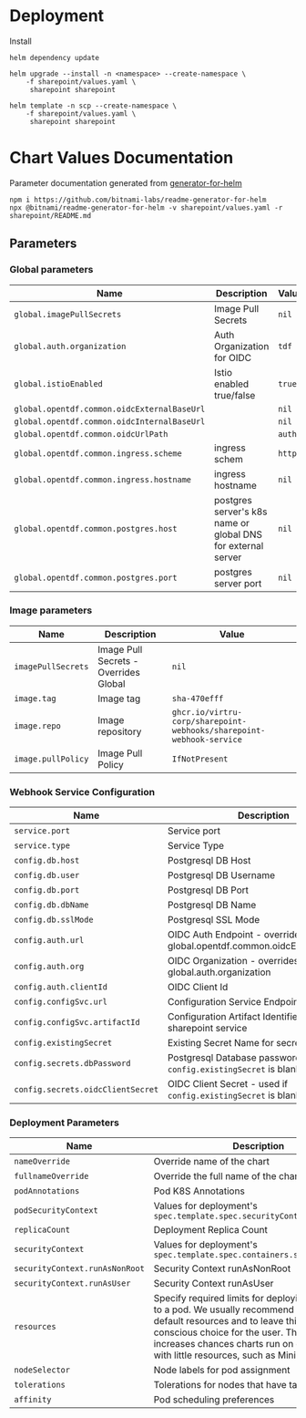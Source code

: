 # Deployment

Install
```shell
helm dependency update
```
```shell
helm upgrade --install -n <namespace> --create-namespace \
    -f sharepoint/values.yaml \
     sharepoint sharepoint
```

```shell
helm template -n scp --create-namespace \
    -f sharepoint/values.yaml \
     sharepoint sharepoint
```

# Chart Values Documentation
Parameter documentation generated from [generator-for-helm](https://github.com/bitnami-labs/readme-generator-for-helm)
```shell
npm i https://github.com/bitnami-labs/readme-generator-for-helm
npx @bitnami/readme-generator-for-helm -v sharepoint/values.yaml -r sharepoint/README.md
```

## Parameters

### Global parameters

| Name                                        | Description                                                  | Value   |
| ------------------------------------------- | ------------------------------------------------------------ | ------- |
| `global.imagePullSecrets`                   | Image Pull Secrets                                           | `nil`   |
| `global.auth.organization`                  | Auth Organization for OIDC                                   | `tdf`   |
| `global.istioEnabled`                       | Istio enabled true/false                                     | `true`  |
| `global.opentdf.common.oidcExternalBaseUrl` |                                                              | `nil`   |
| `global.opentdf.common.oidcInternalBaseUrl` |                                                              | `nil`   |
| `global.opentdf.common.oidcUrlPath`         |                                                              | `auth`  |
| `global.opentdf.common.ingress.scheme`      | ingress schem                                                | `https` |
| `global.opentdf.common.ingress.hostname`    | ingress hostname                                             | `nil`   |
| `global.opentdf.common.postgres.host`       | postgres server's k8s name or global DNS for external server | `nil`   |
| `global.opentdf.common.postgres.port`       | postgres server port                                         | `nil`   |

### Image parameters

| Name               | Description                           | Value                                                                |
| ------------------ | ------------------------------------- | -------------------------------------------------------------------- |
| `imagePullSecrets` | Image Pull Secrets - Overrides Global | `nil`                                                                |
| `image.tag`        | Image tag                             | `sha-470efff`                                                        |
| `image.repo`       | Image repository                      | `ghcr.io/virtru-corp/sharepoint-webhooks/sharepoint-webhook-service` |
| `image.pullPolicy` | Image Pull Policy                     | `IfNotPresent`                                                       |

### Webhook Service Configuration

| Name                              | Description                                                             | Value                                     |
| --------------------------------- | ----------------------------------------------------------------------- | ----------------------------------------- |
| `service.port`                    | Service port                                                            | `8080`                                    |
| `service.type`                    | Service Type                                                            | `ClusterIP`                               |
| `config.db.host`                  | Postgresql DB Host                                                      | `nil`                                     |
| `config.db.user`                  | Postgresql DB Username                                                  | `nil`                                     |
| `config.db.port`                  | Postgresql DB Port                                                      | `nil`                                     |
| `config.db.dbName`                | Postgresql DB Name                                                      | `nil`                                     |
| `config.db.sslMode`               | Postgresql SSL Mode                                                     | `disable`                                 |
| `config.auth.url`                 | OIDC Auth Endpoint - override global.opentdf.common.oidcExternalBaseUrl | `nil`                                     |
| `config.auth.org`                 | OIDC Organization - overrides global.auth.organization                  | `tdf`                                     |
| `config.auth.clientId`            | OIDC Client Id                                                          | `nil`                                     |
| `config.configSvc.url`            | Configuration Service Endpoint                                          | `http://configuration:8080/configuration` |
| `config.configSvc.artifactId`     | Configuration Artifact Identifier used by the sharepoint service        | `nil`                                     |
| `config.existingSecret`           | Existing Secret Name for secret env vars                                | `nil`                                     |
| `config.secrets.dbPassword`       | Postgresql Database password - used if `config.existingSecret` is blank | `nil`                                     |
| `config.secrets.oidcClientSecret` | OIDC Client Secret - used if `config.existingSecret` is blank           | `nil`                                     |

### Deployment Parameters

| Name                           | Description                                                                                                                                                                                                                                                                | Value  |
| ------------------------------ | -------------------------------------------------------------------------------------------------------------------------------------------------------------------------------------------------------------------------------------------------------------------------- | ------ |
| `nameOverride`                 | Override name of the chart                                                                                                                                                                                                                                                 | `""`   |
| `fullnameOverride`             | Override the full name of the chart                                                                                                                                                                                                                                        | `""`   |
| `podAnnotations`               | Pod K8S Annotations                                                                                                                                                                                                                                                        | `{}`   |
| `podSecurityContext`           | Values for deployment's `spec.template.spec.securityContext`                                                                                                                                                                                                               | `{}`   |
| `replicaCount`                 | Deployment Replica Count                                                                                                                                                                                                                                                   | `1`    |
| `securityContext`              | Values for deployment's `spec.template.spec.containers.securityContext`                                                                                                                                                                                                    |        |
| `securityContext.runAsNonRoot` | Security Context runAsNonRoot                                                                                                                                                                                                                                              | `true` |
| `securityContext.runAsUser`    | Security Context runAsUser                                                                                                                                                                                                                                                 | `1000` |
| `resources`                    | Specify required limits for deploying this service to a pod.  We usually recommend not to specify default resources and to leave this as a conscious  choice for the user. This also increases chances charts run on environments with little resources, such as Minikube. | `{}`   |
| `nodeSelector`                 | Node labels for pod assignment                                                                                                                                                                                                                                             | `{}`   |
| `tolerations`                  | Tolerations for nodes that have taints on them                                                                                                                                                                                                                             | `[]`   |
| `affinity`                     | Pod scheduling preferences                                                                                                                                                                                                                                                 | `{}`   |
